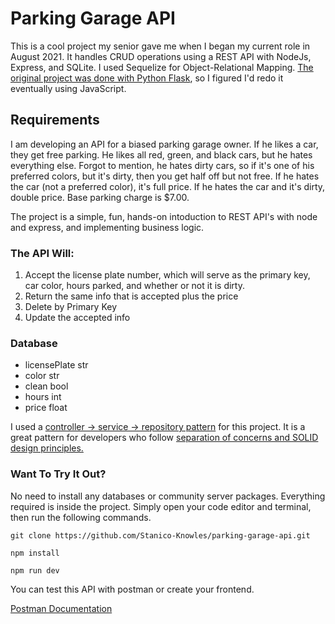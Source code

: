 # Parking Garage API

<p>This is a cool project my senior gave me when I began my current role in August 2021. It handles CRUD operations using a REST API with NodeJs, Express, and SQLite. I used Sequelize for Object-Relational Mapping. <a href='https://github.com/Stanico-Knowles/parked-cars-api'>The original project was done with Python Flask</a>, so I figured I'd redo it eventually using JavaScript.</p>

## Requirements

<p>I am developing an API for a biased parking garage owner. If he likes a car, they get free parking. He likes all red, green, and black cars, but he hates everything else. Forgot to mention, he hates dirty cars, so if it's one of his preferred colors, but it's dirty, then you get half off but not free. If he hates the car (not a preferred color), it's full price. If he hates the car and it's dirty, double price. Base parking charge is $7.00.</p>

<p>The project is a simple, fun, hands-on intoduction to REST API's with node and express, and implementing business logic.</p>

### The API Will:

<ol>
    <li>Accept the license plate number, which will serve as the primary key, car color, hours parked, and whether or not it is dirty.</li>
    <li>Return the same info that is accepted plus the price</li>
    <li>Delete by Primary Key</li>
    <li>Update the accepted info</li>
</ol>

### Database

<ul>
    <li>licensePlate str</li>
    <li>color str</li>
    <li>clean bool</li>
    <li>hours int</li>
    <li>price float</li>
</ul>

<p>I used a <a href="https://tom-collings.medium.com/controller-service-repository-16e29a4684e5">controller -> service -> repository pattern</a> for this project. It is a great pattern for developers who follow <a href='https://dev.to/xedinunknown/separation-of-concerns-3e7d#:~:text=SOLID%20Principles%20In%20practice%2C%20Separation%20of%20Concerns%20would,classes%2C%20and%20the%20same%20is%20applied%20to%20functions.'>separation of concerns and SOLID design principles.</a></p>

### Want To Try It Out?

<p>No need to install any databases or community server packages. Everything required is inside the project. Simply open your code editor and terminal, then run the following commands.</p>

``` git clone https://github.com/Stanico-Knowles/parking-garage-api.git ```

``` npm install ```

``` npm run dev ```

<p>You can test this API with postman or create your frontend.</p>

[Postman Documentation](https://documenter.getpostman.com/view/15290147/UVsMw6Tj)